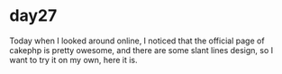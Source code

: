# day27
Today when I looked around online, I noticed that the official page of cakephp is pretty owesome, and there are some slant lines design, so I want to try it on my own, here it is.
